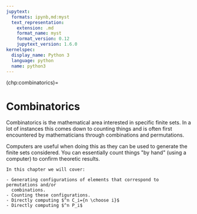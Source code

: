 ```yaml
---
jupytext:
  formats: ipynb,md:myst
  text_representation:
    extension: .md
    format_name: myst
    format_version: 0.12
    jupytext_version: 1.6.0
kernelspec:
  display_name: Python 3
  language: python
  name: python3
---
```


(chp:combinatorics)=

# Combinatorics

Combinatorics is the mathematical area interested in specific finite sets. In a lot
of instances this comes down to counting things and is often first encountered
by mathematicians through combinations and permutations.

Computers are useful when doing this as they can be used to generate the finite
sets considered. You can essentially count things "by hand" (using a computer)
to confirm theoretic results.

```{important}
In this chapter we will cover:

- Generating configurations of elements that correspond to permutations and/or
  combinations.
- Counting these configurations.
- Directly computing $^n C_i={n \choose i}$
- Directly computing $^n P_i$
```
